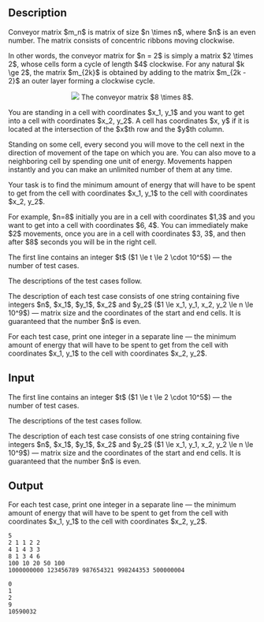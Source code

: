 ## Description

<div><p>Conveyor matrix $m_n$ is matrix of size $n \times n$, where $n$ is an <span class="tex-font-style-bf">even</span> number. The matrix consists of concentric ribbons moving clockwise.</p><p>In other words, the conveyor matrix for $n = 2$ is simply a matrix $2 \times 2$, whose cells form a cycle of length $4$ clockwise. For any natural $k \ge 2$, the matrix $m_{2k}$ is obtained by adding to the matrix $m_{2k - 2}$ an outer layer forming a clockwise cycle.</p><center> <img class="tex-graphics" src="file://sclNyAV2.png" style="max-width: 100.0%;max-height: 100.0%;">   <span class="tex-font-size-small">The conveyor matrix $8 \times 8$</span>.   </center><p>You are standing in a cell with coordinates $x_1, y_1$ and you want to get into a cell with coordinates $x_2, y_2$. A cell has coordinates $x, y$ if it is located at the intersection of the $x$th row and the $y$th column.</p><p>Standing on some cell, every second you will move to the cell next in the direction of movement of the tape on which you are. You can also move to a neighboring cell by spending one unit of energy. Movements happen instantly and you can make an unlimited number of them at any time.</p><p>Your task is to find the minimum amount of energy that will have to be spent to get from the cell with coordinates $x_1, y_1$ to the cell with coordinates $x_2, y_2$.</p><p>For example, $n=8$ initially you are in a cell with coordinates $1,3$ and you want to get into a cell with coordinates $6, 4$. You can immediately make $2$ movements, once you are in a cell with coordinates $3, 3$, and then after $8$ seconds you will be in the right cell.</p></div><div class="input-specification"><p>The first line contains an integer $t$ ($1 \le t \le 2 \cdot 10^5$) — the number of test cases.</p><p>The descriptions of the test cases follow.</p><p>The description of each test case consists of one string containing five integers $n$, $x_1$, $y_1$, $x_2$ and $y_2$ ($1 \le x_1, y_1, x_2, y_2 \le n \le 10^9$) — matrix size and the coordinates of the start and end cells. It is guaranteed that the number $n$ is even.</p></div><div class="output-specification"><p>For each test case, print one integer in a separate line — the minimum amount of energy that will have to be spent to get from the cell with coordinates $x_1, y_1$ to the cell with coordinates $x_2, y_2$.</p></div>

## Input

<p>The first line contains an integer $t$ ($1 \le t \le 2 \cdot 10^5$) — the number of test cases.</p><p>The descriptions of the test cases follow.</p><p>The description of each test case consists of one string containing five integers $n$, $x_1$, $y_1$, $x_2$ and $y_2$ ($1 \le x_1, y_1, x_2, y_2 \le n \le 10^9$) — matrix size and the coordinates of the start and end cells. It is guaranteed that the number $n$ is even.</p>

## Output

<p>For each test case, print one integer in a separate line — the minimum amount of energy that will have to be spent to get from the cell with coordinates $x_1, y_1$ to the cell with coordinates $x_2, y_2$.</p>





```input1|2,4,6
5
2 1 1 2 2
4 1 4 3 3
8 1 3 4 6
100 10 20 50 100
1000000000 123456789 987654321 998244353 500000004
```




```output1
0
1
2
9
10590032
```


